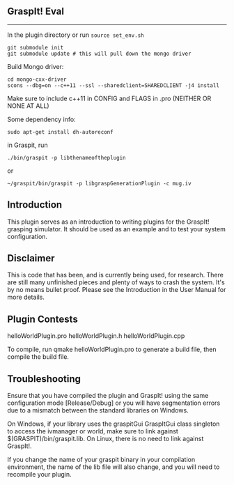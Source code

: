 ## GraspIt! Eval
---

In the plugin directory or run ``source set_env.sh``
```
git submodule init
git submodule update # this will pull down the mongo driver
```

Build Mongo driver:

```
cd mongo-cxx-driver
scons --dbg=on --c++11 --ssl --sharedclient=SHAREDCLIENT -j4 install
```
Make sure to include c++11 in CONFIG and FLAGS in .pro (NEITHER OR NONE AT ALL)

Some dependency info:
```
sudo apt-get install dh-autoreconf
```
in Graspit, run 

```
./bin/graspit -p libthenameoftheplugin
```

or 

```
~/graspit/bin/graspit -p libgraspGenerationPlugin -c mug.iv
```
Introduction
------------
This plugin serves as an introduction to writing plugins for the GraspIt! grasping simulator.
It should be used as an example and to test your system configuration.

Disclaimer
----------
This is code that has been, and is currently being used, for research. There 
are still many unfinished pieces and plenty of ways to crash the system.  It's
by no means bullet proof. Please see the Introduction in the User Manual for 
more details.



Plugin Contests
---------------
helloWorldPlugin.pro
helloWorldPlugin.h
helloWorldPlugin.cpp

To compile, run qmake helloWorldPlugin.pro to generate a build file, then compile the build file. 



Troubleshooting
---------------
Ensure that you have compiled the plugin and GraspIt! using the same configuration mode [Release/Debug] or you will 
have segmentation errors due to a mismatch between the standard libraries on Windows.

On Windows, if your library uses the graspitGui GraspItGui class singleton to access the ivmanager or world, make sure to link against $(GRASPIT)/bin/graspit.lib. On Linux, there is no need to link against GraspIt!.

If you change the name of your graspit binary in your compilation environment, the name of the lib file will also change, and you will need to
recompile your plugin.

